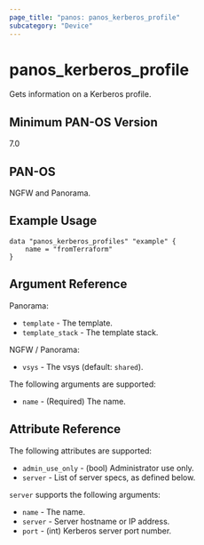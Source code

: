 ```yaml
---
page_title: "panos: panos_kerberos_profile"
subcategory: "Device"
---
```


# panos_kerberos_profile

Gets information on a Kerberos profile.


## Minimum PAN-OS Version

7.0


## PAN-OS

NGFW and Panorama.


## Example Usage

```hcl
data "panos_kerberos_profiles" "example" {
    name = "fromTerraform"
}
```


## Argument Reference

Panorama:

* `template` - The template.
* `template_stack` - The template stack.

NGFW / Panorama:

* `vsys` - The vsys (default: `shared`).

The following arguments are supported:

* `name` - (Required) The name.


## Attribute Reference

The following attributes are supported:

* `admin_use_only` - (bool) Administrator use only.
* `server` - List of server specs, as defined below.

`server` supports the following arguments:

* `name` - The name.
* `server` - Server hostname or IP address.
* `port` - (int) Kerberos server port number.
